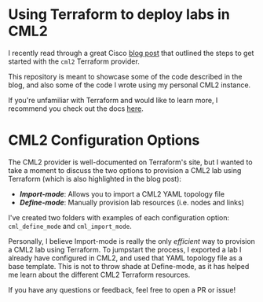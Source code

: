 # Using Terraform to deploy labs in CML2

I recently read through a great Cisco [blog post](https://blogs.cisco.com/learning/get-started-with-terraform-and-cisco-modeling-labs) that outlined the steps to get started with the `cml2` Terraform provider.

This repository is meant to showcase some of the code described in the blog, and also some of the code I wrote using my personal CML2 instance.

If you're unfamiliar with Terraform and would like to learn more, I recommend you check out the docs [here](https://developer.hashicorp.com/terraform/intro).

# CML2 Configuration Options

The CML2 provider is well-documented on Terraform's site, but I wanted to take a moment to discuss the two options to provision a CML2 lab using Terraform (which is also highlighted in the blog post):

- ***Import-mode***: Allows you to import a CML2 YAML topology file
- ***Define-mode***: Manually provision lab resources (i.e. nodes and links)

I've created two folders with examples of each configuration option: `cml_define_mode` and `cml_import_mode`.

Personally, I believe Import-mode is really the only *efficient* way to provision a CML2 lab using Terraform. To jumpstart the process, I exported a lab I already have configured in CML2, and used that YAML topology file as a base template. This is not to throw shade at Define-mode, as it has helped me learn about the different CML2 Terraform resources.

If you have any questions or feedback, feel free to open a PR or issue!